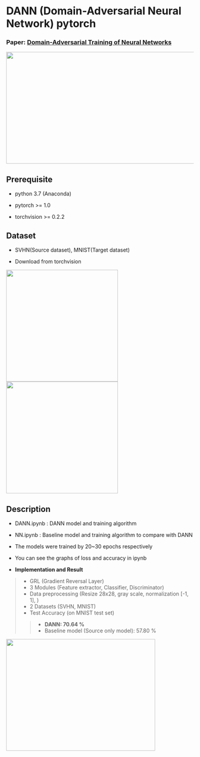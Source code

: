 # **DANN (Domain-Adversarial Neural Network) pytorch**

### Paper: [Domain-Adversarial Training of Neural Networks](https://arxiv.org/pdf/1505.07818.pdf)

<img src="/assets/DANN.JPG" width="600" height="300" />


## **Prerequisite**

- python 3.7 (Anaconda)

- pytorch >= 1.0

- torchvision >= 0.2.2


## **Dataset**

- SVHN(Source dataset), MNIST(Target dataset)

- Download from torchvision

<p><img src="/assets/svhn.jpg" width="300" height="300" /><img src="/assets/mnist.jpg" width="300" height="300" /></p>


## **Description**

- DANN.ipynb : DANN model and training algorithm

- NN.ipynb : Baseline model and training algorithm to compare with DANN

- The models were trained by 20~30 epochs respectively

- You can see the graphs of loss and accuracy in ipynb


- **Implementation and Result**
>- GRL (Gradient Reversal Layer)
>- 3 Modules (Feature extractor, Classifier, Discriminator)
>- Data preprocessing (Resize 28x28, gray scale, normalization [-1, 1], )
>- 2 Datasets (SVHN, MNIST)
>- Test Accuracy (on MNIST test set)
>>- **DANN: 70.64 %**
>>- Baseline model (Source only model): 57.80 %



<img src="/assets/acc.jpg" width="400" height="300" />

